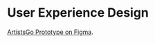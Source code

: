 # User Experience Design

[ArtistsGo Prototype on Figma](https://www.figma.com/proto/BQGppr5VJ81CvRvniikBld/Wireframes?node-id=1%3A63&scaling=scale-down&page-id=0%3A1&starting-point-node-id=1%3A63&show-proto-sidebar=1).
